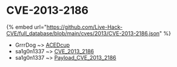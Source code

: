 # CVE-2013-2186
{% embed url="https://github.com/Live-Hack-CVE/full_database/blob/main/cves/2013/CVE-2013-2186.json" %}

* GrrrDog ~> [ACEDcup](https://www.alice-snow.ru/2013/database/cve-2013-2186/acedcup-grrrdog)
* sa1g0n1337 ~> [CVE_2013_2186](https://www.alice-snow.ru/2013/database/cve-2013-2186/cve_2013_2186-sa1g0n1337)
* sa1g0n1337 ~> [Payload_CVE_2013_2186](https://www.alice-snow.ru/2013/database/cve-2013-2186/payload_cve_2013_2186-sa1g0n1337)
